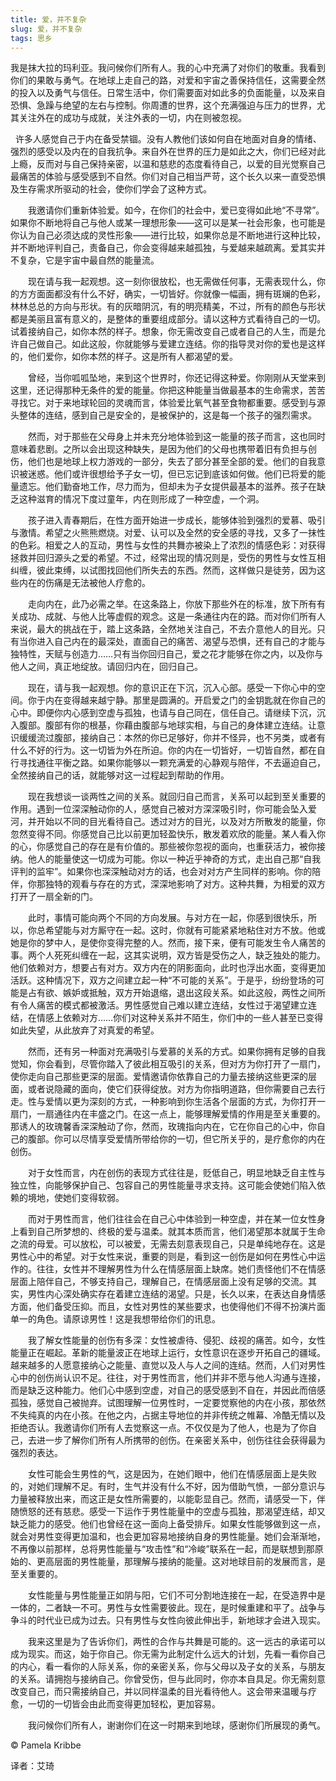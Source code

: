 ```yaml
--- 
title: 爱，并不复杂 
slug: 爱，并不复杂 
tags: 思乡
--- 
```

我是抹大拉的玛利亚。我问候你们所有人。我的心中充满了对你们的敬重。我看到你们的果敢与勇气。在地球上走自己的路，对爱和宇宙之善保持信任，这需要全然的投入以及勇气与信任。日常生活中，你们需要面对如此多的负面能量，以及来自恐惧、急躁与绝望的左右与控制。你周遭的世界，这个充满强迫与压力的世界，尤其关注外在的成功与成就，关注外表的一切，内在则被忽视。

  许多人感觉自己于内在备受禁锢。没有人教他们该如何自在地面对自身的情绪、强烈的感受以及内在的自我抗争。来自外在世界的压力是如此之大，你们已经对此上瘾，反而对与自己保持亲密，以温和慈悲的态度看待自己，以爱的目光觉察自己最痛苦的体验与感受感到不自然。你们对自己相当严苛，这个长久以来一直受恐惧及生存需求所驱动的社会，使你们学会了这种方式。

　　我邀请你们重新体验爱。如今，在你们的社会中，爱已变得如此地“不寻常”。如果你不断地将自己与他人或某一理想形象——这可以是某一社会形象，也可能是你认为自己必须达成的灵性形象——进行比较，如果你总是不断地进行这种比较，并不断地评判自己，责备自己，你会变得越来越孤独，与爱越来越疏离。爱其实并不复杂，它是宇宙中最自然的能量流。

　　现在请与我一起观想。这一刻你很放松，也无需做任何事，无需表现什么，你的方方面面都没有什么不好，确实，一切皆好。你就像一幅画，拥有斑斓的色彩，林林总总的方向与形状。有的灰暗阴沉，有的明亮精美，不过，所有的颜色与形状都是美丽且富有意义的，是整体的重要组成部分。请以这种方式看待自己的一切。试着接纳自己，如你本然的样子。想象，你无需改变自己或者自己的人生，而是允许自己做自己。如此这般，你就能够与爱建立连结。你的指导灵对你的爱也是这样的，他们爱你，如你本然的样子。这是所有人都渴望的爱。

　　曾经，当你呱呱坠地，来到这个世界时，你还记得这种爱。你刚刚从天堂来到这里，还记得那种无条件的爱的能量。你把这种能量当做最基本的生命需求，苦苦寻找它。对于来地球轮回的灵魂而言，体验爱比氧气甚至食物都重要。感受到与源头整体的连结，感到自己是安全的，是被保护的，这是每一个孩子的强烈需求。

　　然而，对于那些在父母身上并未充分地体验到这一能量的孩子而言，这也同时意味着悲剧。之所以会出现这种缺失，是因为他们的父母也携带着旧有负担与创伤，他们也是地球上权力游戏的一部分，失去了部分甚至全部的爱。他们的自我意识被迷惑。他们或许很想给予子女一切，但已忘记到底该如何做。他们已将爱的能量遗忘。他们勤奋地工作，尽力而为，但却未为子女提供最基本的滋养。孩子在缺乏这种滋育的情况下度过童年，内在则形成了一种空虚，一个洞。

　　孩子进入青春期后，在性方面开始进一步成长，能够体验到强烈的爱慕、吸引与激情。希望之火熊熊燃烧。对爱、认可以及全然的安全感的寻找，又多了一抹性的色彩。相爱之人的互动，男性与女性的共舞亦被染上了浓烈的情感色彩：对获得拯救并回归源头之爱的希望。不过，经常出现的情况则是，受伤的男性与女性互相纠缠，彼此束缚，以试图找回他们所失去的东西。然而，这样做只是徒劳，因为这些内在的伤痛是无法被他人疗愈的。

　　走向内在，此乃必需之举。在这条路上，你放下那些外在的标准，放下所有有关成功、成就、与他人比等虚假的观念。这是一条通往内在的路。而对你们所有人来说，最大的挑战在于，踏上这条路，全然地关注自己，不去介意他人的目光。只有当你进入自己内在的最深处，直面自己的痛苦、渴望与恐惧，还有自己的才能与独特性，天赋与创造力……只有当你回归自己，爱之花才能够在你之内，以及你与他人之间，真正地绽放。请回归内在，回归自己。

　　现在，请与我一起观想。你的意识正在下沉，沉入心部。感受一下你心中的空间。你于内在变得越来越宁静。那里是圆满的。开启爱之门的金钥匙就在你自己的心中。即便你内心感到空虚与孤独，也请与自己同在，信任自己。请继续下沉，沉入腹部。腹部有你的根基，你藉由腹部与地球实相，与自己的身体建立连结。让意识缓缓流过腹部，接纳自己：本然的你已足够好，你并不怪异，也不另类，或者有什么不好的行为。这一切皆为外在所迫。你的内在一切皆好，一切皆自然，都在自行寻找通往平衡之路。如果你能够以一颗充满爱的心静观与陪伴，不去逼迫自己，全然接纳自己的话，就能够对这一过程起到帮助的作用。

　　现在我想谈一谈两性之间的关系。就回归自己而言，关系可以起到至关重要的作用。遇到一位深深触动你的人，感觉自己被对方深深吸引时，你可能会坠入爱河，并开始以不同的目光看待自己。透过对方的目光，以及对方所散发的能量，你忽然变得不同。你感觉自己比以前更加轻盈快乐，散发着欢欣的能量。某人看入你的心，你感觉自己的存在是有价值的。那些被你忽视的面向，也重获活力，被你接纳。他人的能量使这一切成为可能。你以一种近乎神奇的方式，走出自己那“自我评判的监牢”。如果你也深深触动对方的话，也会对对方产生同样的影响。你的陪伴，你那独特的观看与存在的方式，深深地影响了对方。这种共舞，为相爱的双方打开了一扇全新的门。

　　此时，事情可能向两个不同的方向发展。与对方在一起，你感到很快乐，所以，你总希望能与对方厮守在一起。这时，你就有可能紧紧地粘住对方不放。他或她是你的梦中人，是使你变得完整的人。然而，接下来，便有可能发生令人痛苦的事。两个人死死纠缠在一起，这其实说明，双方皆是受伤之人，缺乏独处的能力。他们依赖对方，想要占有对方。双方内在的阴影面向，此时也浮出水面，变得更加活跃。这种情况下，双方之间建立起一种“不可能的关系”。于是乎，纷纷登场的可能是占有欲、嫉妒或抵触，双方开始退缩，退出这段关系。如此这般，两性之间所有令人痛苦的模式都被激活。男性感觉自己难以建立连结，女性过于渴望建立连结，在情感上依赖对方……你们对这种关系并不陌生，你们中的一些人甚至已变得如此失望，从此放弃了对真爱的希望。

　　然而，还有另一种面对充满吸引与爱慕的关系的方式。如果你拥有足够的自我觉知，你会看到，尽管你踏入了彼此相互吸引的关系，但对方为你打开了一扇门，使你走向自己那些更深的层面。爱情邀请你依靠自己的力量去接纳这些更深的层面，或者说隐藏的面向，使它们获得绽放。对方为你指明道路，但你需要自己去行走。性与爱情以更为深刻的方式，一种影响到你生活各个层面的方式，为你打开一扇门，一扇通往内在丰盛之门。在这一点上，能够理解爱情的作用是至关重要的。那诱人的玫瑰馨香深深触动了你，然而，玫瑰指向内在，它在你自己的心中，你自己的腹部。你可以尽情享受爱情所带给你的一切，但它所关乎的，是疗愈你的内在创伤。

　　对于女性而言，内在创伤的表现方式往往是，贬低自己，明显地缺乏自主性与独立性，向能够保护自己、包容自己的男性能量寻求支持。这可能会使她们陷入依赖的境地，使她们变得软弱。

　　而对于男性而言，他们往往会在自己心中体验到一种空虚，并在某一位女性身上看到自己所梦想的、终极的爱与温柔。就其本质而言，他们渴望那本就属于生命之流的母爱。可以放松，可以被爱，无需去刻意表现自己，只是单纯地存在。这是男性心中的希望。对于女性来说，重要的则是，看到这一创伤是如何在男性心中运作的。往往，女性并不理解男性为什么在情感层面上缺席。她们责怪他们不在情感层面上陪伴自己，不够支持自己，理解自己，在情感层面上没有足够的交流。其实，男性内心深处确实存在着建立连结的渴望。只是，长久以来，在表达自身情感方面，他们备受压抑。而且，女性对男性的某些要求，也使得他们不得不扮演片面单一的角色。请原谅男性！这是我想带给你们的讯息。

　　我了解女性能量的创伤有多深：女性被虐待、侵犯、歧视的痛苦。如今，女性能量正在崛起。革新的能量波正在地球上运行，女性意识在逐步开拓自己的疆域。越来越多的人愿意接纳心之能量、直觉以及人与人之间的连结。然而，人们对男性心中的创伤尚认识不足。往往，对于男性而言，他们并非不愿与他人沟通与连接，而是缺乏这种能力。他们心中感到空虚，对自己的感受感到不自在，并因此而倍感孤独，感觉自己被抛弃。试图理解一位男性时，一定要觉察他的内在小孩，那依然不失纯真的内在小孩。在他之内，占据主导地位的并非传统之帷幕、冷酷无情以及拒绝否认。我邀请你们所有人去觉察这一点。不仅仅是为了他人，也是为了你自己，去进一步了解你们所有人所携带的创伤。在亲密关系中，创伤往往会获得最为强烈的表达。

　　女性可能会生男性的气，这是因为，在她们眼中，他们在情感层面上是失败的，对她们理解不足。有时，生气并没有什么不好，因为借助气愤，一部分意识与力量被释放出来，而这正是女性所需要的，以能彰显自己。然而，请感受一下，伴随愤怒的还有慈悲。感受一下运作于男性能量中的空虚与孤独，那渴望连结，却又缺乏能力的感受。他们也曾经在这一面向上备受排斥。如果女性能够做到这一点，就会对男性变得更加温和，也会更加容易地接纳自身的男性能量。她们会渐渐地，不再像以前那样，总将男性能量与“攻击性”和“冷峻”联系在一起，而是联想到那原始的、更高层面的男性能量，那理解与接纳的能量。这对地球目前的发展而言，是至关重要的。

　　女性能量与男性能量正如阴与阳，它们不可分割地连接在一起，在受造界中是一体的，二者缺一不可。男性与女性需要彼此。现在，是时候重建和平了。战争与争斗的时代业已成为过去。只有男性与女性向彼此伸出手，新地球才会进入现实。

　　我来这里是为了告诉你们，两性的合作与共舞是可能的。这一远古的承诺可以成为现实。而这，始于你自己。你无需为此制定什么远大的计划，先看一看你自己的内心，看一看你的人际关系，你的亲密关系，你与父母以及子女的关系，与朋友的关系。请拥抱与接纳自己。你曾受伤，但与此同时，你亦本自具足。你无需刻意改变自己，而只需接纳自己，并以同样温柔的目光看待他人。这会带来温暖与疗愈，一切的一切皆会由此而变得更加轻松，更加容易。

　　我问候你们所有人，谢谢你们在这一时期来到地球，感谢你们所展现的勇气。

© Pamela Kribbe

译者：艾琦
